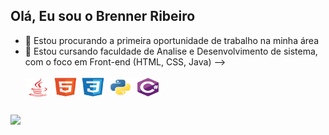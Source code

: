 ## Olá, Eu sou o Brenner Ribeiro


- 🔭 Estou procurando a primeira oportunidade de trabalho na minha área 
- 🌱 Estou cursando faculdade de Analise e Desenvolvimento de sistema, com o foco em Front-end (HTML, CSS, Java)
-->
  <div style="display: inline_block"><br>
  <img align="center" alt="Bre-Js" height="30" width="40" src="https://raw.githubusercontent.com/devicons/devicon/master/icons/java/java-plain.svg">
  <img align="center" alt="Bre-HTML" height="30" width="40" src="https://raw.githubusercontent.com/devicons/devicon/master/icons/html5/html5-original.svg">
  <img align="center" alt="Bre-CSS" height="30" width="40" src="https://raw.githubusercontent.com/devicons/devicon/master/icons/css3/css3-original.svg">
  <img align="center" alt="Bre-Python" height="30" width="40" src="https://raw.githubusercontent.com/devicons/devicon/master/icons/python/python-original.svg">
  <img align="center" alt="Bre-C#" height="30" width="40" src="https://raw.githubusercontent.com/devicons/devicon/master/icons/csharp/csharp-original.svg">
>
    
  </div>
  
  ##
 
<div> 

  <a href="https://www.linkedin.com/in/brenneribeiro/" target="_blank"><img src="https://img.shields.io/badge/-LinkedIn-%230077B5?style=for-the-badge&logo=linkedin&logoColor=white" target="_blank"></a> 
  
</div>

